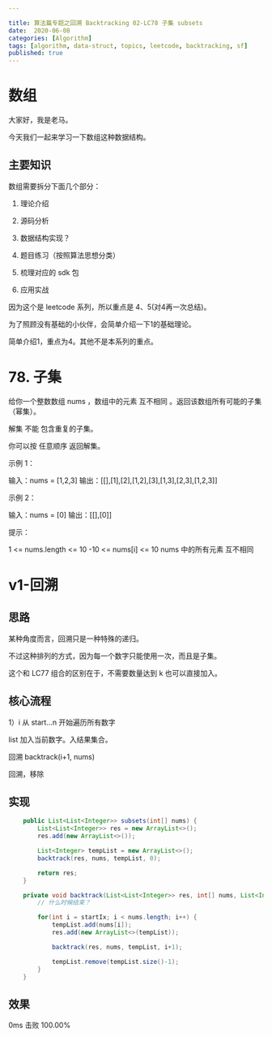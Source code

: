 ```yaml
---

title: 算法篇专题之回溯 Backtracking 02-LC78 子集 subsets
date:  2020-06-08
categories: [Algorithm]
tags: [algorithm, data-struct, topics, leetcode, backtracking, sf]
published: true
---
```



# 数组

大家好，我是老马。

今天我们一起来学习一下数组这种数据结构。

## 主要知识

数组需要拆分下面几个部分：

1. 理论介绍

2. 源码分析

3. 数据结构实现？

4. 题目练习（按照算法思想分类）

5. 梳理对应的 sdk 包

6. 应用实战

因为这个是 leetcode 系列，所以重点是 4、5(对4再一次总结)。

为了照顾没有基础的小伙伴，会简单介绍一下1的基础理论。

简单介绍1，重点为4。其他不是本系列的重点。

# 78. 子集

给你一个整数数组 nums ，数组中的元素 互不相同 。返回该数组所有可能的子集（幂集）。

解集 不能 包含重复的子集。

你可以按 任意顺序 返回解集。 

示例 1：

输入：nums = [1,2,3]
输出：[[],[1],[2],[1,2],[3],[1,3],[2,3],[1,2,3]]


示例 2：

输入：nums = [0]
输出：[[],[0]]
 

提示：

1 <= nums.length <= 10
-10 <= nums[i] <= 10
nums 中的所有元素 互不相同


# v1-回溯

## 思路

某种角度而言，回溯只是一种特殊的递归。

不过这种排列的方式，因为每一个数字只能使用一次，而且是子集。

这个和 LC77 组合的区别在于，不需要数量达到 k 也可以直接加入。


## 核心流程


1）i 从 start...n 开始遍历所有数字

list 加入当前数字。入结果集合。

回溯 backtrack(i+1, nums)

回溯，移除

## 实现

```java
    public List<List<Integer>> subsets(int[] nums) {
        List<List<Integer>> res = new ArrayList<>();
        res.add(new ArrayList<>());

        List<Integer> tempList = new ArrayList<>();
        backtrack(res, nums, tempList, 0);

        return res;
    }

    private void backtrack(List<List<Integer>> res, int[] nums, List<Integer> tempList, int startIx) {
        // 什么时候结束？

        for(int i = startIx; i < nums.length; i++) {
            tempList.add(nums[i]);
            res.add(new ArrayList<>(tempList));

            backtrack(res, nums, tempList, i+1);

            tempList.remove(tempList.size()-1);
        }
    }
```

## 效果

0ms 击败 100.00%



